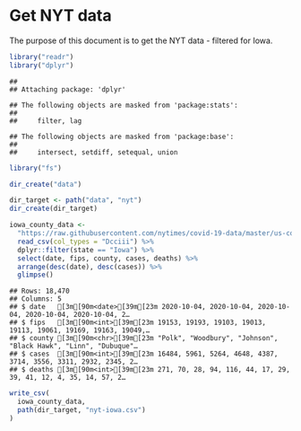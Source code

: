 Get NYT data
================

The purpose of this document is to get the NYT data - filtered for Iowa.

``` r
library("readr")
library("dplyr")
```

    ## 
    ## Attaching package: 'dplyr'

    ## The following objects are masked from 'package:stats':
    ## 
    ##     filter, lag

    ## The following objects are masked from 'package:base':
    ## 
    ##     intersect, setdiff, setequal, union

``` r
library("fs")
```

``` r
dir_create("data")

dir_target <- path("data", "nyt")
dir_create(dir_target)
```

``` r
iowa_county_data <- 
  "https://raw.githubusercontent.com/nytimes/covid-19-data/master/us-counties.csv" %>%
  read_csv(col_types = "Dcciii") %>%
  dplyr::filter(state == "Iowa") %>%
  select(date, fips, county, cases, deaths) %>%
  arrange(desc(date), desc(cases)) %>%
  glimpse()
```

    ## Rows: 18,470
    ## Columns: 5
    ## $ date   [3m[90m<date>[39m[23m 2020-10-04, 2020-10-04, 2020-10-04, 2020-10-04, 2020-10-04, 2…
    ## $ fips   [3m[90m<int>[39m[23m 19153, 19193, 19103, 19013, 19113, 19061, 19169, 19163, 19049,…
    ## $ county [3m[90m<chr>[39m[23m "Polk", "Woodbury", "Johnson", "Black Hawk", "Linn", "Dubuque"…
    ## $ cases  [3m[90m<int>[39m[23m 16484, 5961, 5264, 4648, 4387, 3714, 3556, 3311, 2932, 2345, 2…
    ## $ deaths [3m[90m<int>[39m[23m 271, 70, 28, 94, 116, 44, 17, 29, 39, 41, 12, 4, 35, 14, 57, 2…

``` r
write_csv(
  iowa_county_data,
  path(dir_target, "nyt-iowa.csv")
)
```
